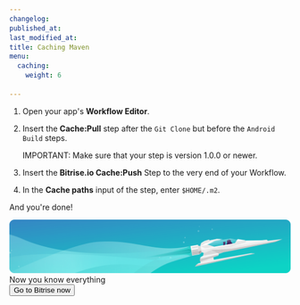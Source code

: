 ```yaml
---
changelog:
published_at:
last_modified_at:
title: Caching Maven
menu:
  caching:
    weight: 6

---
```

1. Open your app's **Workflow Editor**.
2. Insert the **Cache:Pull** step after the `Git Clone` but before the `Android Build` steps.

   IMPORTANT: Make sure that your step is version 1.0.0 or newer.
3. Insert the **Bitrise.io Cache:Push** Step to the very end of your Workflow.
4. In the **Cache paths** input of the step, enter `$HOME/.m2`.

And you're done!

<div class="banner">
	<img src="/assets/images/banner-bg-888x170.png" style="border: none;">
	<div class="deploy-text">Now you know everything</div>
	<a target="_blank" href="https://app.bitrise.io/users/sign_up?utm_source=devcenter&utm_medium=bottom_cta"><button class="button">Go to Bitrise now</button></a>
</div>